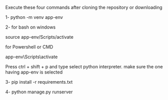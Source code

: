 Execute these four commands after cloning the repository or downloading

1- python -m venv app-env

2- 
for bash on windows

source app-env/Scripts/activate

for Powershell or CMD

app-env\Scripts\activate

Press ctrl + shift + p and type select python interpreter. make sure the one having app-env is selected

3- pip install -r requirements.txt

4- python manage.py runserver
